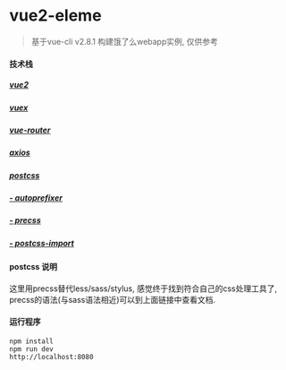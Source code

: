 # vue2-eleme

> 基于vue-cli v2.8.1 构建饿了么webapp实例, 仅供参考

#### 技术栈


  ##### [vue2](https://cn.vuejs.org/)
  ##### [vuex](https://vuex.vuejs.org/zh-cn/)
  ##### [vue-router](https://router.vuejs.org/zh-cn/)
  ##### [axios](https://github.com/mzabriskie/axios/)
  ##### [postcss](https://github.com/postcss/postcss/)
  ##### [- autoprefixer](https://github.com/postcss/autoprefixer/)
  ##### [- precss](https://github.com/jonathantneal/precss/)
  ##### [- postcss-import](https://github.com/postcss/postcss-import/)

#### postcss 说明
这里用precss替代less/sass/stylus, 感觉终于找到符合自己的css处理工具了, precss的语法(与sass语法相近)可以到上面链接中查看文档.
#### 运行程序
```
npm install
npm run dev
http://localhost:8080
```
